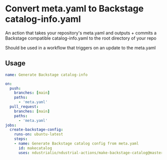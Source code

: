 # Convert meta.yaml to Backstage catalog-info.yaml

An action that takes your repository's meta.yaml and outputs + commits a Backstage compatible catalog-info.yaml to the root directory of your repo

Should be used in a workflow that triggers on an update to the meta.yaml

## Usage

```yaml
name: Generate Backstage catalog-info

on:
  push:
    branches: [main]
    paths: 
      - 'meta.yaml'
  pull_request:
    branches: [main]
    paths: 
      - 'meta.yaml'
jobs:
  create-backstage-config:
    runs-on: ubuntu-latest
    steps:
    - name: Generate Backstage catalog config from meta.yaml
      id: makecatalog
      uses: ndustrialio/ndustrial-actions/make-backstage-catalog@master
```